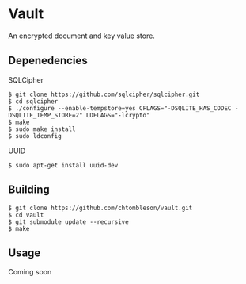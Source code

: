 # Vault

An encrypted document and key value store.

## Depenedencies

SQLCipher

    $ git clone https://github.com/sqlcipher/sqlcipher.git
    $ cd sqlcipher
    $ ./configure --enable-tempstore=yes CFLAGS="-DSQLITE_HAS_CODEC -DSQLITE_TEMP_STORE=2" LDFLAGS="-lcrypto"
    $ make
    $ sudo make install
    $ sudo ldconfig

UUID

    $ sudo apt-get install uuid-dev

## Building

    $ git clone https://github.com/chtombleson/vault.git
    $ cd vault
    $ git submodule update --recursive
    $ make

## Usage

Coming soon

